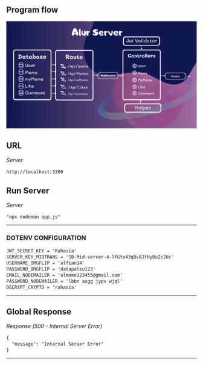 ## Program flow

![Program Flow](../media/alur%20server.png)

## URL

_Server_

```
http://localhost:3300
```

## Run Server

_Server_

```
"npx nodemon app.js"

```

---

### DOTENV CONFIGURATION

```
JWT_SECRET_KEY = 'Rahasia'
SERVER_KEY_MIDTRANS = 'SB-Mid-server-4-lfGto43qBv8JfHyBuIc2Uc'
USERNAME_IMGFLIP = 'alfian14'
PASSWORD_IMGFLIP = 'datapalsu123'
EMAIL_NODEMAILER = 'almeme123455@gmail.com'
PASSWORD_NODEMAILER = 'lbbn axgg jypv wjql'
DECRYPT_CRYPTO = 'rahasia'

```

---

## Global Response

_Response (500 - Internal Server Error)_
```
{
  "message": "Internal Server Error"
}
```
---
